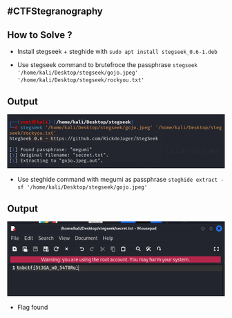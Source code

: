 #CTFStegranography
-------------------
How to Solve ?
-------------------

- Install stegseek + steghide with `sudo apt install stegseek_0.6-1.deb`

- Use stegseek command to brutefroce the passphrase `stegseek '/home/kali/Desktop/stegseek/gojo.jpeg' '/home/kali/Desktop/stegseek/rockyou.txt'`

Output
-------------------
![](stegseek.png)

- Use steghide command with megumi as passphrase `steghide extract -sf '/home/kali/Desktop/stegseek/gojo.jpeg'`

Output
-------------------
![](steghide.png)

- Flag found

